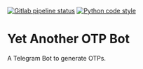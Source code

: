 [![Gitlab pipeline status](https://gitlab.com/ollaww/yaotpbot/badges/main/pipeline.svg)](https://gitlab.com/ollaww/yaotpbot) [![Python code style](https://img.shields.io/badge/code_style-black-000000.svg)](https://github.com/ambv/black)

# Yet Another OTP Bot

A Telegram Bot to generate OTPs.

